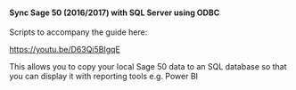 #### Sync Sage 50 (2016/2017) with SQL Server using ODBC

Scripts to accompany the guide here:

https://youtu.be/D63Qi5BIgqE

This allows you to copy your local Sage 50 data to an SQL database so that you can display it with reporting tools e.g. Power BI